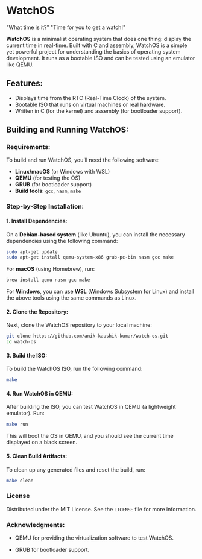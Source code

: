 # WatchOS

"What time is it?"
"Time for you to get a watch!"

**WatchOS** is a minimalist operating system that does one thing: display the current time in real-time. Built with C and assembly, WatchOS is a simple yet powerful project for understanding the basics of operating system development. It runs as a bootable ISO and can be tested using an emulator like QEMU.

## Features:
- Displays time from the RTC (Real-Time Clock) of the system.
- Bootable ISO that runs on virtual machines or real hardware.
- Written in C (for the kernel) and assembly (for bootloader support).

## Building and Running WatchOS:

### Requirements:
To build and run WatchOS, you’ll need the following software:
- **Linux/macOS** (or Windows with WSL)
- **QEMU** (for testing the OS)
- **GRUB** (for bootloader support)
- **Build tools**: `gcc`, `nasm`, `make`

### Step-by-Step Installation:

#### 1. Install Dependencies:
On a **Debian-based system** (like Ubuntu), you can install the necessary dependencies using the following command:

```bash
sudo apt-get update
sudo apt-get install qemu-system-x86 grub-pc-bin nasm gcc make
```

For **macOS** (using Homebrew), run:
```bash
brew install qemu nasm gcc make
```

For **Windows**, you can use **WSL** (Windows Subsystem for Linux) and install the above tools using the same commands as Linux.

#### 2. Clone the Repository:
Next, clone the WatchOS repository to your local machine:
```bash
git clone https://github.com/anik-kaushik-kumar/watch-os.git
cd watch-os
```

#### 3. Build the ISO:
To build the WatchOS ISO, run the following command:
```bash
make
```

#### 4. Run WatchOS in QEMU:
After building the ISO, you can test WatchOS in QEMU (a lightweight emulator). Run:
```bash
make run
```
This will boot the OS in QEMU, and you should see the current time displayed on a black screen.

#### 5. Clean Build Artifacts:
To clean up any generated files and reset the build, run:
```bash
make clean
```

### License
Distributed under the MIT License. See the `LICENSE` file for more information.

### Acknowledgments:

- QEMU for providing the virtualization software to test WatchOS.

- GRUB for bootloader support.
